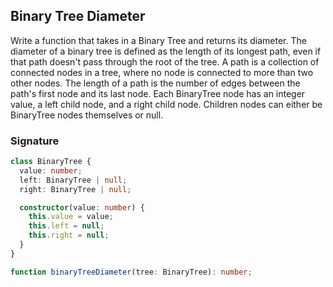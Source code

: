 ## Binary Tree Diameter

Write a function that takes in a Binary Tree and returns its diameter. The diameter of a binary tree is defined as the length of its longest path, even if that path doesn't pass through the root of the tree.
A path is a collection of connected nodes in a tree, where no node is connected to more than two other nodes. The length of a path is the number of edges between the path's first node and its last node.
Each BinaryTree node has an integer value, a left child node, and a right child node. Children nodes can either be BinaryTree nodes themselves or null.

### Signature

```typescript
class BinaryTree {
  value: number;
  left: BinaryTree | null;
  right: BinaryTree | null;

  constructor(value: number) {
    this.value = value;
    this.left = null;
    this.right = null;
  }
}

function binaryTreeDiameter(tree: BinaryTree): number;
```
